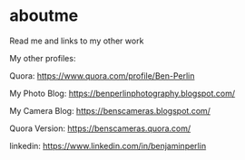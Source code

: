 # aboutme
Read me and links to my other work

My other profiles:

Quora: https://www.quora.com/profile/Ben-Perlin

My Photo Blog: https://benperlinphotography.blogspot.com/


My Camera Blog: https://benscameras.blogspot.com/

Quora Version: https://benscameras.quora.com/

linkedin: https://www.linkedin.com/in/benjaminperlin
